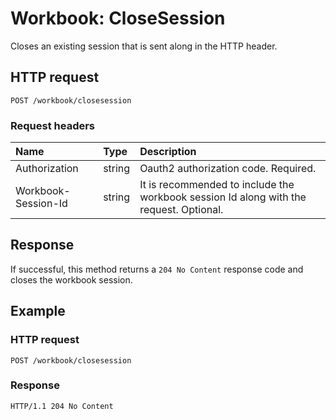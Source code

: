 # Workbook: CloseSession

Closes an existing session that is sent along in the HTTP header. 

## HTTP request
```http
POST /workbook/closesession
```

### Request headers
| Name       | Type | Description|
|:-----------|:------|:----------|
| Authorization  |string | Oauth2 authorization code. Required.| 
| Workbook-Session-Id  |string |It is recommended to include the workbook session Id along with the request. Optional.|


## Response
If successful, this method returns a `204 No Content` response code and closes the workbook session.

## Example

### HTTP request
```http
POST /workbook/closesession
```

### Response

```http
HTTP/1.1 204 No Content
```